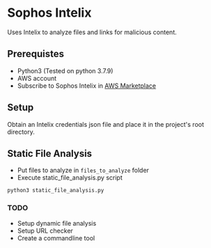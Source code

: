# Sophos Intelix

Uses Intelix to analyze files and links for malicious content.

## Prerequistes

- Python3 (Tested on python 3.7.9)
- AWS account
- Subscribe to Sophos Intelix in [AWS Marketplace](https://aws.amazon.com/marketplace/pp/prodview-k4jb2agd65ses)

## Setup

Obtain an Intelix credentials json file and place it in the project's root directory.

## Static File Analysis

- Put files to analyze in `files_to_analyze` folder
- Execute static_file_analysis.py script

```
python3 static_file_analysis.py
```

### TODO

- Setup dynamic file analysis
- Setup URL checker
- Create a commandline tool
